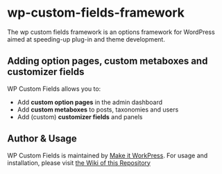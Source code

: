# wp-custom-fields-framework
The wp custom fields framework is an options framework for WordPress aimed at speeding-up plug-in and theme development.

## Adding option pages, custom metaboxes and customizer fields
WP Custom Fields allows you to:
* Add **custom option pages** in the admin dashboard
* Add **custom metaboxes** to posts, taxonomies and users
* Add (custom) **customizer fields** and panels

## Author & Usage
WP Custom Fields is maintained by [Make it WorkPress](https://www.makeitworkpress.com/wordpress-solutions/scripts/wp-custom-fields/). For usage and installation, please visit [the Wiki of this Repository](https://github.com/makeitworkpress/wp-custom-fields/wiki)
